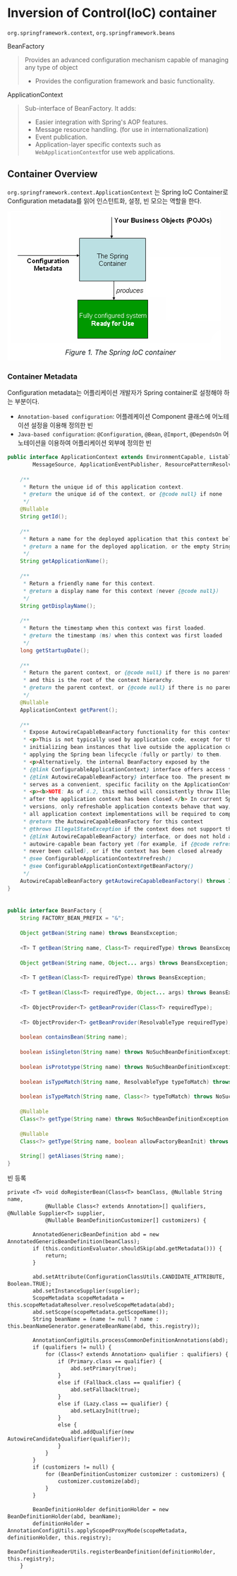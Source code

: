 # Inversion of Control(IoC) container

`org.springframework.context`, `org.springframework.beans`

BeanFactory
> Provides an advanced configuration mechanism capable of managing any type of object
> - Provides the configuration framework and basic functionality.

ApplicationContext
> Sub-interface of BeanFactory. It adds:
> - Easier integration with Spring's AOP features.
> - Message resource handling. (for use in internationalization)
> - Event publication.
> - Application-layer specific contexts such as `WebApplicationContext`for use web applications.

## Container Overview

`org.springframework.context.ApplicationContext` 는 Spring IoC Container로
Configuration metadata를 읽어 인스턴트화, 설정, 빈 모으는 역할을 한다.

![](images/.01.Ioc_container_images/bb2dfbdd.png)

### Container Metadata
Configuration metadata는 어플리케이션 개발자가 Spring container로 설정해야 하는 부분이다.
* `Annotation-based configuration`: 어플레케이션 Component 클래스에 어노테이션 설정을 이용해 정의한 빈  
* `Java-based configuration`: `@Configuration`, `@Bean`, `@Import`, `@DependsOn` 어노테이션을 이용하여 어플리케이션 외부에 정의한 빈 

```java
public interface ApplicationContext extends EnvironmentCapable, ListableBeanFactory, HierarchicalBeanFactory,
        MessageSource, ApplicationEventPublisher, ResourcePatternResolver {

    /**
     * Return the unique id of this application context.
     * @return the unique id of the context, or {@code null} if none
     */
    @Nullable
    String getId();

    /**
     * Return a name for the deployed application that this context belongs to.
     * @return a name for the deployed application, or the empty String by default
     */
    String getApplicationName();

    /**
     * Return a friendly name for this context.
     * @return a display name for this context (never {@code null})
     */
    String getDisplayName();

    /**
     * Return the timestamp when this context was first loaded.
     * @return the timestamp (ms) when this context was first loaded
     */
    long getStartupDate();

    /**
     * Return the parent context, or {@code null} if there is no parent
     * and this is the root of the context hierarchy.
     * @return the parent context, or {@code null} if there is no parent
     */
    @Nullable
    ApplicationContext getParent();

    /**
     * Expose AutowireCapableBeanFactory functionality for this context.
     * <p>This is not typically used by application code, except for the purpose of
     * initializing bean instances that live outside the application context,
     * applying the Spring bean lifecycle (fully or partly) to them.
     * <p>Alternatively, the internal BeanFactory exposed by the
     * {@link ConfigurableApplicationContext} interface offers access to the
     * {@link AutowireCapableBeanFactory} interface too. The present method mainly
     * serves as a convenient, specific facility on the ApplicationContext interface.
     * <p><b>NOTE: As of 4.2, this method will consistently throw IllegalStateException
     * after the application context has been closed.</b> In current Spring Framework
     * versions, only refreshable application contexts behave that way; as of 4.2,
     * all application context implementations will be required to comply.
     * @return the AutowireCapableBeanFactory for this context
     * @throws IllegalStateException if the context does not support the
     * {@link AutowireCapableBeanFactory} interface, or does not hold an
     * autowire-capable bean factory yet (for example, if {@code refresh()} has
     * never been called), or if the context has been closed already
     * @see ConfigurableApplicationContext#refresh()
     * @see ConfigurableApplicationContext#getBeanFactory()
     */
    AutowireCapableBeanFactory getAutowireCapableBeanFactory() throws IllegalStateException;
}


public interface BeanFactory {
    String FACTORY_BEAN_PREFIX = "&";

    Object getBean(String name) throws BeansException;

    <T> T getBean(String name, Class<T> requiredType) throws BeansException;

    Object getBean(String name, Object... args) throws BeansException;

    <T> T getBean(Class<T> requiredType) throws BeansException;

    <T> T getBean(Class<T> requiredType, Object... args) throws BeansException;

    <T> ObjectProvider<T> getBeanProvider(Class<T> requiredType);

    <T> ObjectProvider<T> getBeanProvider(ResolvableType requiredType);

    boolean containsBean(String name);

    boolean isSingleton(String name) throws NoSuchBeanDefinitionException;

    boolean isPrototype(String name) throws NoSuchBeanDefinitionException;

    boolean isTypeMatch(String name, ResolvableType typeToMatch) throws NoSuchBeanDefinitionException;

    boolean isTypeMatch(String name, Class<?> typeToMatch) throws NoSuchBeanDefinitionException;

    @Nullable
    Class<?> getType(String name) throws NoSuchBeanDefinitionException;

    @Nullable
    Class<?> getType(String name, boolean allowFactoryBeanInit) throws NoSuchBeanDefinitionException;

    String[] getAliases(String name);
}
```

빈 등록
```
private <T> void doRegisterBean(Class<T> beanClass, @Nullable String name,
			@Nullable Class<? extends Annotation>[] qualifiers, @Nullable Supplier<T> supplier,
			@Nullable BeanDefinitionCustomizer[] customizers) {

		AnnotatedGenericBeanDefinition abd = new AnnotatedGenericBeanDefinition(beanClass);
		if (this.conditionEvaluator.shouldSkip(abd.getMetadata())) {
			return;
		}

		abd.setAttribute(ConfigurationClassUtils.CANDIDATE_ATTRIBUTE, Boolean.TRUE);
		abd.setInstanceSupplier(supplier);
		ScopeMetadata scopeMetadata = this.scopeMetadataResolver.resolveScopeMetadata(abd);
		abd.setScope(scopeMetadata.getScopeName());
		String beanName = (name != null ? name : this.beanNameGenerator.generateBeanName(abd, this.registry));

		AnnotationConfigUtils.processCommonDefinitionAnnotations(abd);
		if (qualifiers != null) {
			for (Class<? extends Annotation> qualifier : qualifiers) {
				if (Primary.class == qualifier) {
					abd.setPrimary(true);
				}
				else if (Fallback.class == qualifier) {
					abd.setFallback(true);
				}
				else if (Lazy.class == qualifier) {
					abd.setLazyInit(true);
				}
				else {
					abd.addQualifier(new AutowireCandidateQualifier(qualifier));
				}
			}
		}
		if (customizers != null) {
			for (BeanDefinitionCustomizer customizer : customizers) {
				customizer.customize(abd);
			}
		}

		BeanDefinitionHolder definitionHolder = new BeanDefinitionHolder(abd, beanName);
		definitionHolder = AnnotationConfigUtils.applyScopedProxyMode(scopeMetadata, definitionHolder, this.registry);
		BeanDefinitionReaderUtils.registerBeanDefinition(definitionHolder, this.registry);
	}
```
